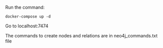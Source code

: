 Run the command:

`docker-compose up -d`

Go to localhost:7474

The commands to create nodes and relations are in neo4j_commands.txt file